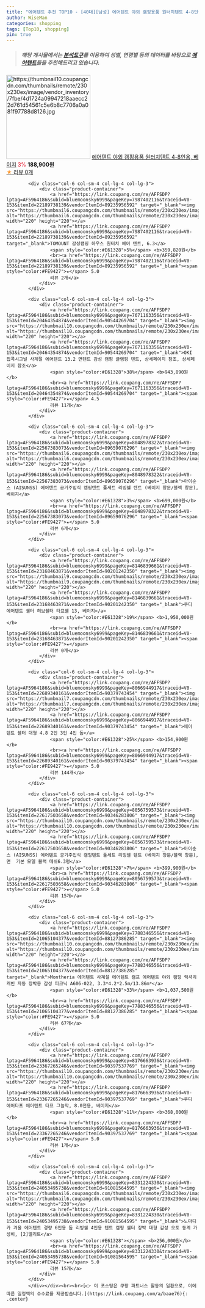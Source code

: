 ```yaml
---
title: "에어텐트 추천 TOP10 - [40대][남성] 에어텐트 야외 캠핑용품 원터치텐트 4-8인용, 베이지"
author: WiseMan
categories: shopping
tags: [Top10, shopping]
pin: true
---
```


> ##### 해당 게시물에서는 [**분석도구**](https://itemscout.io/)를 이용하여 **성별**, **연령별** 등의 데이터를 바탕으로 [**에어텐트**](https://link.coupang.com/a/baae76)들을 추천해드리고 있습니다.
<div class="container"><div class="row">
            <div class="col-6 col-sm-4 col-lg-4 col-lg-3">
                <div class="product-container">
                    <a href="https://link.coupang.com/re/AFFSDP?lptag=AF5964186&subid=bluemoonsky6999&pageKey=8327587639&traceid=V0-153&itemId=24040706511&vendorItemId=91060938896" target="_blank"><img src="https://thumbnail10.coupangcdn.com/thumbnails/remote/230x230ex/image/vendor_inventory/7fbe/4d1724a09947218aaecc22d761d54561c5e6b8c7706a0a081f97788d8126.jpg" alt="https://thumbnail10.coupangcdn.com/thumbnails/remote/230x230ex/image/vendor_inventory/7fbe/4d1724a09947218aaecc22d761d54561c5e6b8c7706a0a081f97788d8126.jpg" width="220" height="220"></a>
                    <a href="https://link.coupang.com/re/AFFSDP?lptag=AF5964186&subid=bluemoonsky6999&pageKey=8327587639&traceid=V0-153&itemId=24040706511&vendorItemId=91060938896" target="_blank">에어텐트 야외 캠핑용품 원터치텐트 4-8인용, 베이지</a>
                    <span style="color:#E61328">3%</span> <b>188,900원</b>
                    <br><a href="https://link.coupang.com/re/AFFSDP?lptag=AF5964186&subid=bluemoonsky6999&pageKey=8327587639&traceid=V0-153&itemId=24040706511&vendorItemId=91060938896" target="_blank"><span style="color:#FE9427">★</span> 
                    리뷰 0개</a>
                </div>
            </div>
            
            <div class="col-6 col-sm-4 col-lg-4 col-lg-3">
                <div class="product-container">
                    <a href="https://link.coupang.com/re/AFFSDP?lptag=AF5964186&subid=bluemoonsky6999&pageKey=7987402116&traceid=V0-153&itemId=22189738139&vendorItemId=89235956592" target="_blank"><img src="https://thumbnail6.coupangcdn.com/thumbnails/remote/230x230ex/image/vendor_inventory/b9a1/9e12590544560c49f52b973f49722d690ebc539a2dccbb66faf8c4d2a126.jpg" alt="https://thumbnail6.coupangcdn.com/thumbnails/remote/230x230ex/image/vendor_inventory/b9a1/9e12590544560c49f52b973f49722d690ebc539a2dccbb66faf8c4d2a126.jpg" width="220" height="220"></a>
                    <a href="https://link.coupang.com/re/AFFSDP?lptag=AF5964186&subid=bluemoonsky6999&pageKey=7987402116&traceid=V0-153&itemId=22189738139&vendorItemId=89235956592" target="_blank">TOMOUNT 감성캠핑 하우스 원터치 에어 텐트, 6.3</a>
                    <span style="color:#E61328">5%</span> <b>359,820원</b>
                    <br><a href="https://link.coupang.com/re/AFFSDP?lptag=AF5964186&subid=bluemoonsky6999&pageKey=7987402116&traceid=V0-153&itemId=22189738139&vendorItemId=89235956592" target="_blank"><span style="color:#FE9427">★</span> 5.0
                    리뷰 2개</a>
                </div>
            </div>
            
            <div class="col-6 col-sm-4 col-lg-4 col-lg-3">
                <div class="product-container">
                    <a href="https://link.coupang.com/re/AFFSDP?lptag=AF5964186&subid=bluemoonsky6999&pageKey=7671163356&traceid=V0-153&itemId=20464354874&vendorItemId=90544269704" target="_blank"><img src="https://thumbnail10.coupangcdn.com/thumbnails/remote/230x230ex/image/vendor_inventory/e4a7/4ff85534b7d58b163fcf20449e14feb77a3de37647f09df0f757312237cc.jpg" alt="https://thumbnail10.coupangcdn.com/thumbnails/remote/230x230ex/image/vendor_inventory/e4a7/4ff85534b7d58b163fcf20449e14feb77a3de37647f09df0f757312237cc.jpg" width="220" height="220"></a>
                    <a href="https://link.coupang.com/re/AFFSDP?lptag=AF5964186&subid=bluemoonsky6999&pageKey=7671163356&traceid=V0-153&itemId=20464354874&vendorItemId=90544269704" target="_blank">OKI 집콕시그널 사계절 에어텐트 13.2 면텐트 감성 캠핑 글램핑 텐트, 상세페이지 참조, 상세페이지 참조</a>
                    <span style="color:#E61328">38%</span> <b>943,890원</b>
                    <br><a href="https://link.coupang.com/re/AFFSDP?lptag=AF5964186&subid=bluemoonsky6999&pageKey=7671163356&traceid=V0-153&itemId=20464354874&vendorItemId=90544269704" target="_blank"><span style="color:#FE9427">★</span> 4.5
                    리뷰 11개</a>
                </div>
            </div>
            
            <div class="col-6 col-sm-4 col-lg-4 col-lg-3">
                <div class="product-container">
                    <a href="https://link.coupang.com/re/AFFSDP?lptag=AF5964186&subid=bluemoonsky6999&pageKey=8048978322&traceid=V0-153&itemId=22567383073&vendorItemId=89659076296" target="_blank"><img src="https://thumbnail6.coupangcdn.com/thumbnails/remote/230x230ex/image/vendor_inventory/5ecb/375383978ecf1f3bafcdac92650bb1874e2cb869dc4adb4de8a6baedcf05.jpg" alt="https://thumbnail6.coupangcdn.com/thumbnails/remote/230x230ex/image/vendor_inventory/5ecb/375383978ecf1f3bafcdac92650bb1874e2cb869dc4adb4de8a6baedcf05.jpg" width="220" height="220"></a>
                    <a href="https://link.coupang.com/re/AFFSDP?lptag=AF5964186&subid=bluemoonsky6999&pageKey=8048978322&traceid=V0-153&itemId=22567383073&vendorItemId=89659076296" target="_blank">아이순스 (AISUNSS) 에어텐트 공기주입식 캠핑텐트 풀세트 리빙쉘 텐트 (베이지 창문/블랙 창문), 베이지</a>
                    <span style="color:#E61328">3%</span> <b>699,000원</b>
                    <br><a href="https://link.coupang.com/re/AFFSDP?lptag=AF5964186&subid=bluemoonsky6999&pageKey=8048978322&traceid=V0-153&itemId=22567383073&vendorItemId=89659076296" target="_blank"><span style="color:#FE9427">★</span> 5.0
                    리뷰 6개</a>
                </div>
            </div>
            
            <div class="col-6 col-sm-4 col-lg-4 col-lg-3">
                <div class="product-container">
                    <a href="https://link.coupang.com/re/AFFSDP?lptag=AF5964186&subid=bluemoonsky6999&pageKey=8146839661&traceid=V0-153&itemId=23168463871&vendorItemId=90201242350" target="_blank"><img src="https://thumbnail9.coupangcdn.com/thumbnails/remote/230x230ex/image/vendor_inventory/584b/4d393256a7642a37bee4453e2b25d571c726c13538af213e776361f4e0db.jpg" alt="https://thumbnail9.coupangcdn.com/thumbnails/remote/230x230ex/image/vendor_inventory/584b/4d393256a7642a37bee4453e2b25d571c726c13538af213e776361f4e0db.jpg" width="220" height="220"></a>
                    <a href="https://link.coupang.com/re/AFFSDP?lptag=AF5964186&subid=bluemoonsky6999&pageKey=8146839661&traceid=V0-153&itemId=23168463871&vendorItemId=90201242350" target="_blank">쿠디 에어텐트 쉘터 허브쉘터 타프쉘 13, 베이지</a>
                    <span style="color:#E61328">19%</span> <b>1,950,000원</b>
                    <br><a href="https://link.coupang.com/re/AFFSDP?lptag=AF5964186&subid=bluemoonsky6999&pageKey=8146839661&traceid=V0-153&itemId=23168463871&vendorItemId=90201242350" target="_blank"><span style="color:#FE9427">★</span> 
                    리뷰 0개</a>
                </div>
            </div>
            
            <div class="col-6 col-sm-4 col-lg-4 col-lg-3">
                <div class="product-container">
                    <a href="https://link.coupang.com/re/AFFSDP?lptag=AF5964186&subid=bluemoonsky6999&pageKey=8066944917&traceid=V0-153&itemId=22689340161&vendorItemId=90379743454" target="_blank"><img src="https://thumbnail7.coupangcdn.com/thumbnails/remote/230x230ex/image/0820_amir_esrgan_inf80k_batch_7_max3k/cb7f/63404813172a79c222e12e993c1496fc03a9dc549afd449d91685ae057a9.png" alt="https://thumbnail7.coupangcdn.com/thumbnails/remote/230x230ex/image/0820_amir_esrgan_inf80k_batch_7_max3k/cb7f/63404813172a79c222e12e993c1496fc03a9dc549afd449d91685ae057a9.png" width="220" height="220"></a>
                    <a href="https://link.coupang.com/re/AFFSDP?lptag=AF5964186&subid=bluemoonsky6999&pageKey=8066944917&traceid=V0-153&itemId=22689340161&vendorItemId=90379743454" target="_blank">에어 텐트 쉘터 대형 4.8 2인 3인 4인 돔</a>
                    <span style="color:#E61328">25%</span> <b>154,900원</b>
                    <br><a href="https://link.coupang.com/re/AFFSDP?lptag=AF5964186&subid=bluemoonsky6999&pageKey=8066944917&traceid=V0-153&itemId=22689340161&vendorItemId=90379743454" target="_blank"><span style="color:#FE9427">★</span> 5.0
                    리뷰 144개</a>
                </div>
            </div>
            
            <div class="col-6 col-sm-4 col-lg-4 col-lg-3">
                <div class="product-container">
                    <a href="https://link.coupang.com/re/AFFSDP?lptag=AF5964186&subid=bluemoonsky6999&pageKey=8056759573&traceid=V0-153&itemId=22617503658&vendorItemId=90346283806" target="_blank"><img src="https://thumbnail10.coupangcdn.com/thumbnails/remote/230x230ex/image/vendor_inventory/570d/6c5f7799dc392503a677db644018ca573453810951d5e9f2e2cdf2f78c53.jpg" alt="https://thumbnail10.coupangcdn.com/thumbnails/remote/230x230ex/image/vendor_inventory/570d/6c5f7799dc392503a677db644018ca573453810951d5e9f2e2cdf2f78c53.jpg" width="220" height="220"></a>
                    <a href="https://link.coupang.com/re/AFFSDP?lptag=AF5964186&subid=bluemoonsky6999&pageKey=8056759573&traceid=V0-153&itemId=22617503658&vendorItemId=90346283806" target="_blank">아이순스 (AISUNSS) 에어텐트 공기주입식 캠핑텐트 풀세트 리빙쉘 텐트 (베이지 창문/블랙 창문), 면  기본 모델 블랙 메쉬6.3평</a>
                    <span style="color:#E61328">7%</span> <b>399,900원</b>
                    <br><a href="https://link.coupang.com/re/AFFSDP?lptag=AF5964186&subid=bluemoonsky6999&pageKey=8056759573&traceid=V0-153&itemId=22617503658&vendorItemId=90346283806" target="_blank"><span style="color:#FE9427">★</span> 5.0
                    리뷰 15개</a>
                </div>
            </div>
            
            <div class="col-6 col-sm-4 col-lg-4 col-lg-3">
                <div class="product-container">
                    <a href="https://link.coupang.com/re/AFFSDP?lptag=AF5964186&subid=bluemoonsky6999&pageKey=7788346556&traceid=V0-153&itemId=21065104377&vendorItemId=88127386285" target="_blank"><img src="https://thumbnail10.coupangcdn.com/thumbnails/remote/230x230ex/image/vendor_inventory/9e95/cef892a54159922b57fbcf1373b86d31910d8ced53d16970df5a95511979.png" alt="https://thumbnail10.coupangcdn.com/thumbnails/remote/230x230ex/image/vendor_inventory/9e95/cef892a54159922b57fbcf1373b86d31910d8ced53d16970df5a95511979.png" width="220" height="220"></a>
                    <a href="https://link.coupang.com/re/AFFSDP?lptag=AF5964186&subid=bluemoonsky6999&pageKey=7788346556&traceid=V0-153&itemId=21065104377&vendorItemId=88127386285" target="_blank">Montheria 에어텐트 사계절 에어텐트 캠프 에어텐트 야외 캠핑 럭셔리 캐빈 자동 장박용 감성 피크닉 A606-022, 3.3*4.2*2.5m/13.86m*</a>
                    <span style="color:#E61328">33%</span> <b>1,037,500원</b>
                    <br><a href="https://link.coupang.com/re/AFFSDP?lptag=AF5964186&subid=bluemoonsky6999&pageKey=7788346556&traceid=V0-153&itemId=21065104377&vendorItemId=88127386285" target="_blank"><span style="color:#FE9427">★</span> 5.0
                    리뷰 67개</a>
                </div>
            </div>
            
            <div class="col-6 col-sm-4 col-lg-4 col-lg-3">
                <div class="product-container">
                    <a href="https://link.coupang.com/re/AFFSDP?lptag=AF5964186&subid=bluemoonsky6999&pageKey=8176663936&traceid=V0-153&itemId=23367265246&vendorItemId=90397537769" target="_blank"><img src="https://thumbnail10.coupangcdn.com/thumbnails/remote/230x230ex/image/vendor_inventory/c9c8/e4ce43609e0b1e02b4233d775b3e571da3999fd25d8904fac99fb2a13200.jpg" alt="https://thumbnail10.coupangcdn.com/thumbnails/remote/230x230ex/image/vendor_inventory/c9c8/e4ce43609e0b1e02b4233d775b3e571da3999fd25d8904fac99fb2a13200.jpg" width="220" height="220"></a>
                    <a href="https://link.coupang.com/re/AFFSDP?lptag=AF5964186&subid=bluemoonsky6999&pageKey=8176663936&traceid=V0-153&itemId=23367265246&vendorItemId=90397537769" target="_blank">쿠디 에어타프 에어텐트 타프 그늘막, 8.0전용, 베이지</a>
                    <span style="color:#E61328">11%</span> <b>368,000원</b>
                    <br><a href="https://link.coupang.com/re/AFFSDP?lptag=AF5964186&subid=bluemoonsky6999&pageKey=8176663936&traceid=V0-153&itemId=23367265246&vendorItemId=90397537769" target="_blank"><span style="color:#FE9427">★</span> 5.0
                    리뷰 1개</a>
                </div>
            </div>
            
            <div class="col-6 col-sm-4 col-lg-4 col-lg-3">
                <div class="product-container">
                    <a href="https://link.coupang.com/re/AFFSDP?lptag=AF5964186&subid=bluemoonsky6999&pageKey=8331224330&traceid=V0-153&itemId=24053495738&vendorItemId=91081564595" target="_blank"><img src="https://thumbnail6.coupangcdn.com/thumbnails/remote/230x230ex/image/vendor_inventory/e9b1/48e2df49739c83eb2be570e3872c3795fb3c68d8c60c701476da41919481.png" alt="https://thumbnail6.coupangcdn.com/thumbnails/remote/230x230ex/image/vendor_inventory/e9b1/48e2df49739c83eb2be570e3872c3795fb3c68d8c60c701476da41919481.png" width="220" height="220"></a>
                    <a href="https://link.coupang.com/re/AFFSDP?lptag=AF5964186&subid=bluemoonsky6999&pageKey=8331224330&traceid=V0-153&itemId=24053495738&vendorItemId=91081564595" target="_blank">노마디카 겨울 에어텐트 경량 6인용 돔 리빙쉘 4인용 텐트 캠핑 쉘터 장박 대형 감성 오토 동계 가성비, [2]엘리트</a>
                    <span style="color:#E61328"></span> <b>256,000원</b>
                    <br><a href="https://link.coupang.com/re/AFFSDP?lptag=AF5964186&subid=bluemoonsky6999&pageKey=8331224330&traceid=V0-153&itemId=24053495738&vendorItemId=91081564595" target="_blank"><span style="color:#FE9427">★</span> 5.0
                    리뷰 15개</a>
                </div>
            </div>
            </div></div><br><br>[👉 이 포스팅은 쿠팡 파트너스 활동의 일환으로, 이에 따른 일정액의 수수료를 제공받습니다.](https://link.coupang.com/a/baae76){: .center}